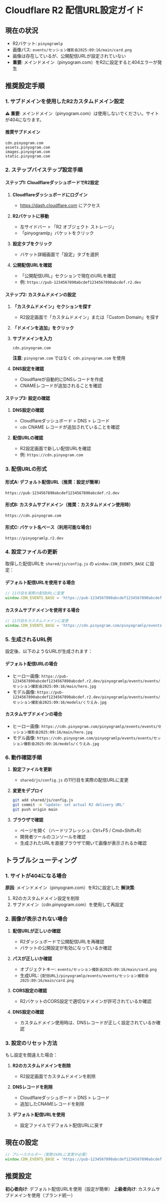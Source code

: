 # Cloudflare R2 配信URL設定ガイド

## 現在の状況
- R2バケット: `pinyogramlp`
- 画像パス: `events/セッション撮影会2025:09:16/main/card.png`
- 画像は存在しているが、公開配信URLが設定されていない
- **重要**: メインドメイン（pinyogram.com）をR2に設定すると404エラーが発生

## 推奨設定手順

### 1. サブドメインを使用したR2カスタムドメイン設定

**⚠️ 重要**: メインドメイン（pinyogram.com）は使用しないでください。サイトが404になります。

#### 推奨サブドメイン
```
cdn.pinyogram.com
assets.pinyogram.com
images.pinyogram.com
static.pinyogram.com
```

### 2. ステップバイステップ設定手順

#### ステップ1: CloudflareダッシュボードでR2設定

1. **Cloudflareダッシュボードにログイン**
   - https://dash.cloudflare.com にアクセス

2. **R2バケットに移動**
   - 左サイドバー > 「R2 オブジェクト ストレージ」
   - 「pinyogramlp」バケットをクリック

3. **設定タブをクリック**
   - バケット詳細画面で「設定」タブを選択

4. **公開配信URLを確認**
   - 「公開配信URL」セクションで現在のURLを確認
   - 例: `https://pub-1234567890abcdef1234567890abcdef.r2.dev`

#### ステップ2: カスタムドメインの設定

1. **「カスタムドメイン」セクションを探す**
   - R2設定画面で「カスタムドメイン」または「Custom Domain」を探す

2. **「ドメインを追加」をクリック**

3. **サブドメインを入力**
   ```
   cdn.pinyogram.com
   ```
   **注意**: `pinyogram.com` ではなく `cdn.pinyogram.com` を使用

4. **DNS設定を確認**
   - Cloudflareが自動的にDNSレコードを作成
   - CNAMEレコードが追加されることを確認

#### ステップ3: 設定の確認

1. **DNS設定の確認**
   - Cloudflareダッシュボード > DNS > レコード
   - `cdn` CNAME レコードが追加されていることを確認

2. **配信URLの確認**
   - R2設定画面で新しい配信URLを確認
   - 例: `https://cdn.pinyogram.com`

### 3. 配信URLの形式

#### 形式A: デフォルト配信URL（推奨：設定が簡単）
```
https://pub-1234567890abcdef1234567890abcdef.r2.dev
```

#### 形式B: カスタムサブドメイン（推奨：カスタムドメイン使用時）
```
https://cdn.pinyogram.com
```

#### 形式C: バケット名ベース（利用可能な場合）
```
https://pinyogramlp.r2.dev
```

### 4. 設定ファイルの更新

取得した配信URLを `shared/js/config.js` の `window.CDN_EVENTS_BASE` に設定：

#### デフォルト配信URLを使用する場合
```javascript
// 11行目を実際の配信URLに変更
window.CDN_EVENTS_BASE = 'https://pub-1234567890abcdef1234567890abcdef.r2.dev/pinyogramlp/events';
```

#### カスタムサブドメインを使用する場合
```javascript
// 11行目をカスタムドメインに変更
window.CDN_EVENTS_BASE = 'https://cdn.pinyogram.com/pinyogramlp/events';
```

### 5. 生成されるURL例

設定後、以下のようなURLが生成されます：

#### デフォルト配信URLの場合
- ヒーロー画像: `https://pub-1234567890abcdef1234567890abcdef.r2.dev/pinyogramlp/events/events/セッション撮影会2025:09:16/main/hero.jpg`
- モデル画像: `https://pub-1234567890abcdef1234567890abcdef.r2.dev/pinyogramlp/events/events/セッション撮影会2025:09:16/models/くりえみ.jpg`

#### カスタムサブドメインの場合
- ヒーロー画像: `https://cdn.pinyogram.com/pinyogramlp/events/events/セッション撮影会2025:09:16/main/hero.jpg`
- モデル画像: `https://cdn.pinyogram.com/pinyogramlp/events/events/セッション撮影会2025:09:16/models/くりえみ.jpg`

### 6. 動作確認手順

1. **設定ファイルを更新**
   - `shared/js/config.js` の11行目を実際の配信URLに変更

2. **変更をデプロイ**
   ```bash
   git add shared/js/config.js
   git commit -m "update: set actual R2 delivery URL"
   git push origin main
   ```

3. **ブラウザで確認**
   - ページを開く（ハードリフレッシュ: Ctrl+F5 / Cmd+Shift+R）
   - 開発者ツールのコンソールを確認
   - 生成されたURLを直接ブラウザで開いて画像が表示されるか確認

## トラブルシューティング

### 1. サイトが404になる場合

**原因**: メインドメイン（pinyogram.com）をR2に設定した
**解決策**: 
1. R2のカスタムドメイン設定を削除
2. サブドメイン（cdn.pinyogram.com）を使用して再設定

### 2. 画像が表示されない場合

1. **配信URLが正しいか確認**
   - R2ダッシュボードで公開配信URLを再確認
   - バケットの公開設定が有効になっているか確認

2. **パスが正しいか確認**
   - オブジェクトキー: `events/セッション撮影会2025:09:16/main/card.png`
   - 生成URL: `{配信URL}/pinyogramlp/events/events/セッション撮影会2025:09:16/main/card.png`

3. **CORS設定の確認**
   - R2バケットのCORS設定で適切なドメインが許可されているか確認

4. **DNS設定の確認**
   - カスタムドメイン使用時は、DNSレコードが正しく設定されているか確認

### 3. 設定のリセット方法

もし設定を間違えた場合：

1. **R2のカスタムドメインを削除**
   - R2設定画面でカスタムドメインを削除

2. **DNSレコードを削除**
   - Cloudflareダッシュボード > DNS > レコード
   - 追加したCNAMEレコードを削除

3. **デフォルト配信URLを使用**
   - 設定ファイルでデフォルト配信URLに戻す

## 現在の設定

```javascript
// プレースホルダー（実際のURLに変更が必要）
window.CDN_EVENTS_BASE = 'https://pub-1234567890abcdef1234567890abcdef.r2.dev/pinyogramlp/events';
```

## 推奨設定

**初心者向け**: デフォルト配信URLを使用（設定が簡単）
**上級者向け**: カスタムサブドメインを使用（ブランド統一）
